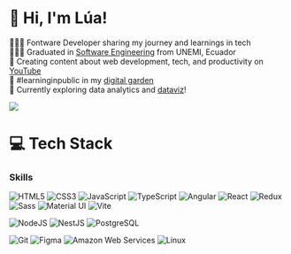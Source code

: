 <!-- Level 3: Add custom code -->

# 👋 Hi, I'm Lúa!
👩🏻‍💻 Fontware Developer sharing my journey and learnings in tech<br/>
👩🏻‍🎓 Graduated in [Software Engineering](https://www.unemi.edu.ec/) from UNEMI, Ecuador<br/>
🎨 Creating content about web development, tech, and productivity on [YouTube](https://www.youtube.com/)<br/>
🌷 #learninginpublic in my [digital garden](https://your-digital-garden-link)<br/>
💭 Currently exploring data analytics and [dataviz](https://pudding.cool/2018/08/pockets/)!<br/>


<!-- GitHub stats from https://github.com/anuraghazra/github-readme-stats -->
![](https://github-readme-stats.vercel.app/api?username=frontendconlua&theme=radical&hide_border=false&include_all_commits=true&count_private=true)<br/>

# 💻 Tech Stack
### Skills

<!-- Frontend Technologies -->
![HTML5](https://img.shields.io/badge/html5-%23E34F26.svg?style=for-the-badge&logo=html5&logoColor=white)
![CSS3](https://img.shields.io/badge/css3-%231572B6.svg?style=for-the-badge&logo=css3&logoColor=white)
![JavaScript](https://img.shields.io/badge/javascript-%23323330.svg?style=for-the-badge&logo=javascript&logoColor=%23F7DF1E)
![TypeScript](https://img.shields.io/badge/typescript-%23007ACC.svg?style=for-the-badge&logo=typescript&logoColor=white)
![Angular](https://img.shields.io/badge/angular-%23DD0031.svg?style=for-the-badge&logo=angular&logoColor=white)
![React](https://img.shields.io/badge/react-%2320232a.svg?style=for-the-badge&logo=react&logoColor=%2361DAFB)
![Redux](https://img.shields.io/badge/redux-%23764ABC.svg?style=for-the-badge&logo=redux&logoColor=white)
![Sass](https://img.shields.io/badge/sass-%23CC6699.svg?style=for-the-badge&logo=sass&logoColor=white)
![Material UI](https://img.shields.io/badge/materialui-%23007FFF.svg?style=for-the-badge&logo=mui&logoColor=white)
![Vite](https://img.shields.io/badge/vite-%23646CFF.svg?style=for-the-badge&logo=vite&logoColor=white)

<!-- Backend Technologies -->
![NodeJS](https://img.shields.io/badge/Node.js-339933?style=for-the-badge&logo=nodedotjs&logoColor=white)
![NestJS](https://img.shields.io/badge/nestjs-%23E0234E.svg?style=for-the-badge&logo=nestjs&logoColor=white)
![PostgreSQL](https://img.shields.io/badge/PostgreSQL-336791?style=for-the-badge&logo=postgresql&logoColor=white)

<!-- Complementary Skills -->
![Git](https://img.shields.io/badge/git-%23F05032.svg?style=for-the-badge&logo=git&logoColor=white)
![Figma](https://img.shields.io/badge/figma-%23F24E1E.svg?style=for-the-badge&logo=figma&logoColor=white)
![Amazon Web Services](https://img.shields.io/badge/Amazon_AWS-232F3E?style=for-the-badge&logo=amazonaws&logoColor=white)
![Linux](https://img.shields.io/badge/Linux-FCC624?style=for-the-badge&logo=linux&logoColor=black)


